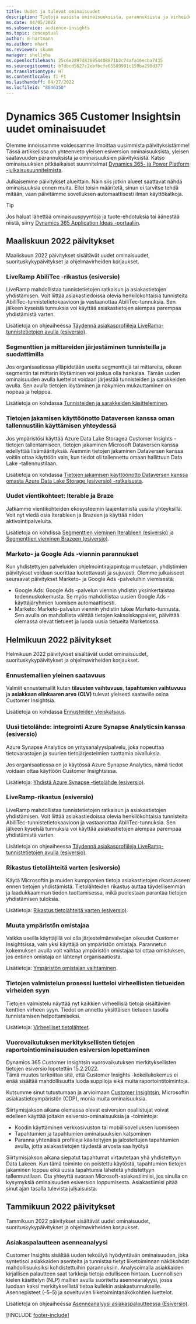 ```yaml
---
title: Uudet ja tulevat ominaisuudet
description: Tietoja uusista ominaisuuksista, parannuksista ja virheiden korjauksista.
ms.date: 04/05/2022
ms.subservice: audience-insights
ms.topic: conceptual
author: m-hartmann
ms.author: mhart
ms.reviewer: skumm
manager: shellyha
ms.openlocfilehash: 25c6e2897d836854408871b2c74afa16ecba7435
ms.sourcegitcommit: b7dbcd5627c2ebfbcfe65589991c159ba290d377
ms.translationtype: HT
ms.contentlocale: fi-FI
ms.lasthandoff: 04/27/2022
ms.locfileid: "8646350"
---
```

# <a name="whats-new-in-dynamics-365-customer-insights"></a>Dynamics 365 Customer Insightsin uudet ominaisuudet

Olemme innoissamme voidessamme ilmoittaa uusimmista päivityksistämme! Tässä artikkelissa on yhteenveto yleisen esiversion ominaisuuksista, yleisen saatavuuden parannuksista ja ominaisuuksien päivityksistä. Katso ominaisuuksien pitkäaikaiset suunnitelmat [Dynamics 365- ja Power Platform -julkaisusuunnitelmista](/dynamics365/release-plans/).

Julkaisemme päivitykset alueittain. Näin siis jotkin alueet saattavat nähdä ominaisuuksia ennen muita. Ellei toisin määritetä, sinun ei tarvitse tehdä mitään, vaan päivitämme sovelluksen automaattisesti ilman käyttökatkoja.

> [!TIP]
> Jos haluat lähettää ominaisuuspyyntöjä ja tuote-ehdotuksia tai äänestää niistä, siirry [Dynamics 365 Application Ideas -portaaliin](https://experience.dynamics.com/ideas/categories/?forum=79a8c474-4e35-e911-a971-000d3a4f3343&forumName=Dynamics%20365%20Customer%20Insights).


## <a name="march-2022-updates"></a>Maaliskuun 2022 päivitykset

Maaliskuun 2022 päivitykset sisältävät uudet ominaisuudet, suorituskykypäivitykset ja ohjelmavirheiden korjaukset.

### <a name="liveramp-abilitec-enrichment-preview"></a>LiveRamp AbiliTec -rikastus (esiversio)

LiveRamp mahdollistaa tunnistetietojen ratkaisun ja asiakastietojen yhdistämisen. Voit liittää asiakastiedoissa olevia henkilökohtaisia tunnisteita AbiliTec-tunnistetietokaavioon ja vastaanottaa AbiliTec-tunnuksia. Sen jälkeen kyseisiä tunnuksia voi käyttää asiakastietojen aiempaa parempaa yhdistämistä varten.

Lisätietoja on ohjeaiheessa [Täydennä asiakasprofiileja LiveRamp-tunnistetietojen avulla (esiversio)](enrichment-liveramp.md).

### <a name="organize-segments-and-measures-with-tags-and-filters"></a>Segmenttien ja mittareiden järjestäminen tunnisteilla ja suodattimilla
Jos organisaatiossa ylläpidetään useita segmenttejä tai mittareita, oikean segmentin tai mittarin löytäminen voi joskus olla hankalaa. Tämän uuden ominaisuuden avulla luettelot voidaan järjestää tunnisteiden ja sarakkeiden avulla. Sen avulla tietojen löytäminen ja näkymien mukauttaminen on nopeaa ja helppoa.

Lisätietoja on kohdassa [Tunnisteiden ja sarakkeiden käsitteleminen](work-with-tags-columns.md).

### <a name="enable-data-sharing-with-dataverse-when-using-your-own-storage-account"></a>Tietojen jakamisen käyttöönotto Dataversen kanssa oman tallennustilin käyttämisen yhteydessä

Jos ympäristösi käyttää Azure Data Lake Storagea Customer Insights -tietojen tallentamiseen, tietojen jakaminen Microsoft Dataversen kanssa edellyttää lisämäärityksiä.
Aiemmin tietojen jakaminen Dataversen kanssa voitiin ottaa käyttöön vain, kun tiedot oli tallennettu omaan hallittuun Data Lake -tallennustilaan. 

Lisätietoja on kohdassa [Tietojen jakamisen käyttöönotto Dataversen kanssa omasta Azure Data Lake Storage (esiversio) -ratkaisusta](manage-environments.md#enable-data-sharing-with-dataverse-from-your-own-azure-data-lake-storage-preview).

### <a name="new-export-destinations-iterable-and-braze"></a>Uudet vientikohteet: Iterable ja Braze

Jatkamme vientikohteiden ekosysteemin laajentamista uusilla yhteyksillä. Voit nyt viedä osia Iterableen ja Brazeen ja käyttää niiden aktivointipalveluita.

Lisätietoja on kohdissa [Segmenttien vieminen Iterableen (esiversio)](export-iterable.md) ja [Segmenttien vieminen Brazeen (esiversio)](export-braze.md).

### <a name="improvements-to-marketo-and-google-ads-export"></a>Marketo- ja Google Ads -viennin parannukset

Kun yhdistettyjen palveluiden ohjelmointirajapintoja muutetaan, yhdistimien päivitykset voidaan suorittaa luotettavasti ja sujuvasti. Olemme julkaisseet seuraavat päivitykset Marketo- ja Google Ads -palveluihin viemisestä:

- Google Ads: Google Ads -palvelun viennin yhdistin yksinkertaistaa todennuskokemusta. Se myös mahdollistaa uusien Google Ads -käyttäjäryhmien luomisen automaattisesti. 
- Marketo: Marketo-palvelun viennin yhdistin tukee Marketo-tunnusta. Sen avulla on mahdollista välttää tietojen kaksoiskappaleet, päivittää olemassa olevat tietueet ja luoda uusia tietueita Marketossa. 


## <a name="february-2022-updates"></a>Helmikuun 2022 päivitykset

Helmikuun 2022 päivitykset sisältävät uudet ominaisuudet, suorituskykypäivitykset ja ohjelmavirheiden korjaukset.

### <a name="general-availability-for-prediction-models"></a>Ennustemallien yleinen saatavuus

Valmiit ennustemallit kuten **tilausten vaihtuvuus**, **tapahtumien vaihtuvuus** ja **asiakkaan elinkaaren arvo (CLV)** tulevat yleisesti saataville osina Customer Insightsia. 

Lisätietoja on kohdassa [Ennusteiden yleiskatsaus](predictions-overview.md).

### <a name="new-data-source-integration-with-azure-synapse-analytics-preview"></a>Uusi tietolähde: integrointi Azure Synapse Analyticsin kanssa (esiversio)

Azure Synapse Analytics on yritysanalyysipalvelu, joka nopeuttaa tietovarastojen ja suurien tietojärjestelmien tuottamia oivalluksia.

Jos organisaatiossa on jo käytössä Azure Synapse Analytics, nämä tiedot voidaan ottaa käyttöön Customer Insightsissa. 

Lisätietoja: [Yhdistä Azure Synapse -tietolähde (esiversio)](connect-synapse.md).

### <a name="liveramp-enrichment-preview"></a>LiveRamp-rikastus (esiversio)

LiveRamp mahdollistaa tunnistetietojen ratkaisun ja asiakastietojen yhdistämisen. Voit liittää asiakastiedoissa olevia henkilökohtaisia tunnisteita AbiliTec-tunnistetietokaavioon ja vastaanottaa AbiliTec-tunnuksia. Sen jälkeen kyseisiä tunnuksia voi käyttää asiakastietojen aiempaa parempaa yhdistämistä varten.

Lisätietoja on ohjeaiheessa [Täydennä asiakasprofiileja LiveRamp-tunnistetietojen avulla (esiversio)](enrichment-liveramp.md).

### <a name="enrichment-for-data-sources-preview"></a>Rikastus tietolähteitä varten (esiversio)

Käytä Microsoftin ja muiden kumppanien tietoja asiakastietojen rikastukseen ennen tietojen yhdistämistä. Tietolähteiden rikastus auttaa täydellisemmän ja laadukkaamman tiedon tuottamisessa, mikä puolestaan parantaa tietojen yhdistämisen tuloksia.

Lisätietoja: [Rikastus tietolähteitä varten (esiversio)](data-sources-enrichment.md).

### <a name="change-owner-of-environment"></a>Muuta ympäristön omistajaa

Vaikka useilla käyttäjillä voi olla järjestelmänvalvojan oikeudet Customer Insightsissa, vain yksi käyttäjä on ympäristön omistaja. Parannetun kokemuksen avulla voit vaihtaa ympäristön omistajaa tai ottaa omistuksen, jos entinen omistaja on lähtenyt organisaatiosta. 

Lisätietoja: [Ympäristön omistajan vaihtaminen](manage-environments.md#change-the-owner-of-an-environment).

### <a name="data-preparation-process-lists-corruption-reason-for-corrupted-records"></a>Tietojen valmistelun prosessi luetteloi virheellisten tietueiden virheiden syyn

Tietojen valmistelu näyttää nyt kaikkien virheellisiä tietoja sisältävien kenttien virheen syyn. Tiedot on annettu yksittäisen tietueen tasolla tunnistamisen helpottamiseksi. 

Lisätietoja: [Virheelliset tietolähteet](entities.md#corrupted-data-sources).

### <a name="end-of-preview-for-reporting-features-in-the-engagement-insights-capability"></a>Vuorovaikutuksen merkityksellisten tietojen raportointiominaisuuden esiversion lopettaminen

Dynamics 365 Customer Insightsin vuorovaikutuksen merkityksellisten tietojen esiversio lopetettiin 15.2.2022.  
Tämä muutos tarkoittaa sitä, että Customer Insights -kokeilukokemus ei enää sisältää mahdollisuutta luoda suppiloja eikä muita raportointitoimintoja.

Kutsumme sinut tutustumaan ja arvioimaan [Customer Insightsin](https://dynamics.microsoft.com/ai/customer-insights/), Microsoftin asiakastietoympäristön (CDP), monia muita ominaisuuksia.    
 
Siirtymisjakson aikana olemassa olevat esiversion osallistujat voivat edelleen käyttää joitakin esiversio-ominaisuuksia ja -toimintoja:

- Koodin käyttäminen verkkosivuston tai mobiilisovelluksen luomiseen 
- Tapahtumien ja tapahtumien ominaisuuksien katsominen 
- Paranna yhtenäisiä profiileja käsiteltyjen ja jalostettujen tapahtumien avulla, jotta asiakastietojen täydestä arvosta saa hyötyä
  
Siirtymisjakson aikana siepatut tapahtumat virtautetaan yhä yhdistettyyn Data Lakeen. Kun tämä toiminto on poistettu käytöstä, tapahtumien tietojen jakaminen loppuu eikä uusia tapahtumia lähetetä yhdistettyyn tallennustilaan.
Ota yhteyttä suoraan Microsoft-asiakastiimiisi, jos sinulla on kysymyksiä ominaisuuden esiversion loppumisesta. Asiakastiimisi pitää sinut ajan tasalla tulevista julkaisuista. 

## <a name="january-2022-updates"></a>Tammikuun 2022 päivitykset

Tammikuun 2022 päivitykset sisältävät uudet ominaisuudet, suorituskykypäivitykset ja ohjelmavirheiden korjaukset.

### <a name="sentiment-analysis-of-your-customers-feedback"></a>Asiakaspalautteen asenneanalyysi

Customer Insights sisältää uuden tekoälyä hyödyntävän ominaisuuden, joka syntetisoi asiakkaiden asenteita ja tunnistaa tietyt liiketoiminnan näkökohdat mahdollisuuksiksi kohdistettuihin parannuksiin. Analysoimalla asiakkaiden kirjallisen palautteen saat tarkkoja tietoja edulliseen hintaan. Luonnollisen kielen käsittelyn (NLP) mallien avulla suoritettu asenneanalyysi, jossa luodaan kaksi merkityksellistä tietoa kullekin asiakastunnukselle. Asennepisteet (–5–5) ja soveltuvien liiketoimintanäkökohtien luettelot. 

Lisätietoja on ohjeaiheessa [Asenneanalyysi asiakaspalautteessa (Esiversio)](sentiment-analysis.md).


[!INCLUDE [footer-include](includes/footer-banner.md)]